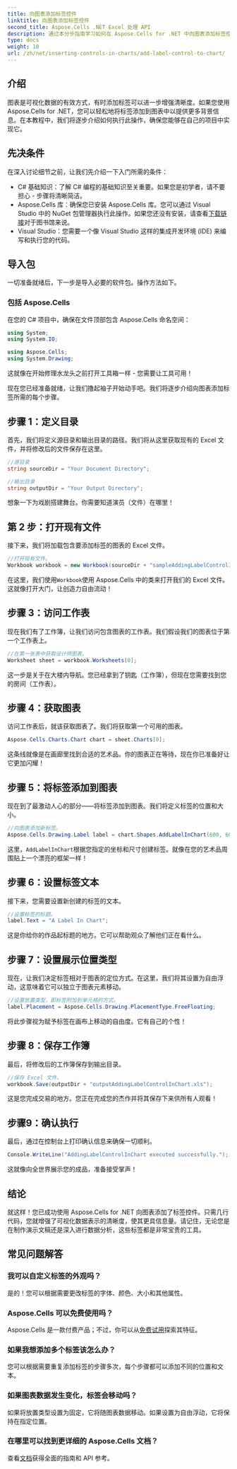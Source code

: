 ```yaml
---
title: 向图表添加标签控件
linktitle: 向图表添加标签控件
second_title: Aspose.Cells .NET Excel 处理 API
description: 通过本分步指南学习如何在 Aspose.Cells for .NET 中向图表添加标签控件。增强数据可视化。
type: docs
weight: 10
url: /zh/net/inserting-controls-in-charts/add-label-control-to-chart/
---
```

## 介绍

图表是可视化数据的有效方式，有时添加标签可以进一步增强清晰度。如果您使用 Aspose.Cells for .NET，您可以轻松地将标签添加到图表中以提供更多背景信息。在本教程中，我们将逐步介绍如何执行此操作，确保您能够在自己的项目中实现它。

## 先决条件

在深入讨论细节之前，让我们先介绍一下入门所需的条件：

- C# 基础知识：了解 C# 编程的基础知识至关重要。如果您是初学者，请不要担心 - 步骤将清晰简洁。
- Aspose.Cells 库：确保您已安装 Aspose.Cells 库。您可以通过 Visual Studio 中的 NuGet 包管理器执行此操作。如果您还没有安装，请查看[下载链接](https://releases.aspose.com/cells/net/)对于图书馆来说。
- Visual Studio：您需要一个像 Visual Studio 这样的集成开发环境 (IDE) 来编写和执行您的代码。

## 导入包

一切准备就绪后，下一步是导入必要的软件包。操作方法如下。

### 包括 Aspose.Cells

在您的 C# 项目中，确保在文件顶部包含 Aspose.Cells 命名空间：

```csharp
using System;
using System.IO;

using Aspose.Cells;
using System.Drawing;
```

这就像在开始修理水龙头之前打开工具箱一样 - 您需要让工具可用！

现在您已经准备就绪，让我们撸起袖子开始动手吧。我们将逐步介绍向图表添加标签所需的每个步骤。

## 步骤 1：定义目录

首先，我们将定义源目录和输出目录的路径。我们将从这里获取现有的 Excel 文件，并将修改后的文件保存在这里。

```csharp
//源目录
string sourceDir = "Your Document Directory";

//输出目录
string outputDir = "Your Output Directory";
```

想象一下为戏剧搭建舞台。你需要知道演员（文件）在哪里！

## 第 2 步：打开现有文件

接下来，我们将加载包含要添加标签的图表的 Excel 文件。 

```csharp
//打开现有文件。
Workbook workbook = new Workbook(sourceDir + "sampleAddingLabelControlInChart.xls");
```

在这里，我们使用`Workbook`使用 Aspose.Cells 中的类来打开我们的 Excel 文件。这就像打开大门，让创造力自由流动！

## 步骤 3：访问工作表

现在我们有了工作簿，让我们访问包含图表的工作表。我们假设我们的图表位于第一个工作表上。

```csharp
//在第一张表中获取设计师图表。
Worksheet sheet = workbook.Worksheets[0];
```

这一步是关于在大楼内导航。您已经拿到了钥匙（工作簿），但现在您需要找到您的房间（工作表）。

## 步骤 4：获取图表

访问工作表后，就该获取图表了。我们将获取第一个可用的图表。

```csharp
Aspose.Cells.Charts.Chart chart = sheet.Charts[0];
```

这条线就像是在画廊里找到合适的艺术品。你的图表正在等待，现在你已准备好让它更加闪耀！

## 步骤 5：将标签添加到图表

现在到了最激动人心的部分——将标签添加到图表。我们将定义标签的位置和大小。

```csharp
//向图表添加新标签。
Aspose.Cells.Drawing.Label label = chart.Shapes.AddLabelInChart(600, 600, 350, 900);
```

这里，`AddLabelInChart`根据您指定的坐标和尺寸创建标签。就像在您的艺术品周围贴上一个漂亮的框架一样！

## 步骤 6：设置标签文本

接下来，您需要设置新创建的标签的文本。 

```csharp
//设置标签的标题。
label.Text = "A Label In Chart";
```

这是你给你的作品起标题的地方。它可以帮助观众了解他们正在看什么。

## 步骤 7：设置展示位置类型

现在，让我们决定标签相对于图表的定位方式。在这里，我们将其设置为自由浮动，这意味着它可以独立于图表元素移动。

```csharp
//设置放置类型，即标签附加到单元格的方式。
label.Placement = Aspose.Cells.Drawing.PlacementType.FreeFloating; 
```

将此步骤视为赋予标签在画布上移动的自由度。它有自己的个性！

## 步骤 8：保存工作簿

最后，将修改后的工作簿保存到输出目录。 

```csharp
//保存 Excel 文件。
workbook.Save(outputDir + "outputAddingLabelControlInChart.xls");
```

这是您完成交易的地方。您正在完成您的杰作并将其保存下来供所有人观看！

## 步骤9：确认执行

最后，通过在控制台上打印确认信息来确保一切顺利。

```csharp
Console.WriteLine("AddingLabelControlInChart executed successfully.");
```

这就像向全世界展示您的成品，准备接受掌声！

## 结论

就这样！您已成功使用 Aspose.Cells for .NET 向图表添加了标签控件。只需几行代码，您就增强了可视化数据表示的清晰度，使其更具信息量。请记住，无论您是在制作演示文稿还是深入进行数据分析，这些标签都是非常宝贵的工具。

## 常见问题解答

### 我可以自定义标签的外观吗？
是的！您可以根据需要更改标签的字体、颜色、大小和其他属性。

### Aspose.Cells 可以免费使用吗？
 Aspose.Cells 是一款付费产品；不过，你可以从[免费试用](https://releases.aspose.com/)探索其特征。

### 如果我想添加多个标签该怎么办？
您可以根据需要重复添加标签的步骤多次，每个步骤都可以添加不同的位置和文本。

### 如果图表数据发生变化，标签会移动吗？
如果将放置类型设置为固定，它将随图表数据移动。如果设置为自由浮动，它将保持在指定位置。

### 在哪里可以找到更详细的 Aspose.Cells 文档？
查看[文档](https://reference.aspose.com/cells/net/)获得全面的指南和 API 参考。